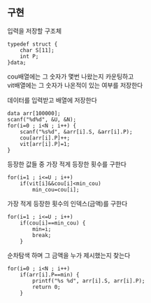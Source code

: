 ## 구현
입력을 저장할 구조체
```
typedef struct {
	char S[11];
	int P;
}data;
```
cou배열에는 그 숫자가 몇번 나왔는지 카운팅하고  
vit배열에는 그 숫자가 나온적이 있는 여부를 저장한다  
  
데이터를 입력받고 배열에 저장한다
```
data arr[100000];
scanf("%d%d", &U, &N);
for(i=0 ; i<N ; i++) {
	scanf("%s%d", &arr[i].S, &arr[i].P);
	cou[arr[i].P]++;
	vit[arr[i].P]=1;
}
```
등장한 값들 중 가장 적게 등장한 횟수를 구한다
```
for(i=1 ; i<=U ; i++)
	if(vit[i]&&cou[i]<min_cou)
		min_cou=cou[i];
```
가장 적게 등장한 횟수의 인덱스(금액)를 구한다
```
for(i=1 ; i<=U ; i++)
	if(cou[i]==min_cou) {
		min=i;
		break;
	}
```
순차탐색 하며 그 금액을 누가 제시했는지 찾는다
```
for(i=0 ; i<N ; i++)
	if(arr[i].P==min) {
		printf("%s %d", arr[i].S, arr[i].P);
		return 0;
	}
```
